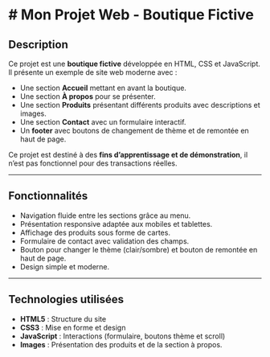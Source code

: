 # # Mon Projet Web - Boutique Fictive

## Description
Ce projet est une **boutique fictive** développée en HTML, CSS et JavaScript. Il présente un exemple de site web moderne avec :

- Une section **Accueil** mettant en avant la boutique.
- Une section **À propos** pour se présenter.
- Une section **Produits** présentant différents produits avec descriptions et images.
- Une section **Contact** avec un formulaire interactif.
- Un **footer** avec boutons de changement de thème et de remontée en haut de page.

Ce projet est destiné à des **fins d’apprentissage et de démonstration**, il n’est pas fonctionnel pour des transactions réelles.

---

## Fonctionnalités

- Navigation fluide entre les sections grâce au menu.
- Présentation responsive adaptée aux mobiles et tablettes.
- Affichage des produits sous forme de cartes.
- Formulaire de contact avec validation des champs.
- Bouton pour changer le thème (clair/sombre) et bouton de remontée en haut de page.
- Design simple et moderne.

---

## Technologies utilisées

- **HTML5** : Structure du site
- **CSS3** : Mise en forme et design
- **JavaScript** : Interactions (formulaire, boutons thème et scroll)
- **Images** : Présentation des produits et de la section à propos.